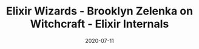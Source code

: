 ---
layout: page
title: "Elixir Wizards - Brooklyn Zelenka on Witchcraft - Elixir Internals"
date: 2020-07-11
category: Podcast
link: "https://smartlogic.io/podcast/elixir-wizards/season-two-zelenka/"
description: "In this episode we talk to Brooklyn about her history with Elixir, how she got started and what attracts her to it."
---